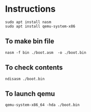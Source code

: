 # Instructions
```
sudo apt install nasm
sudo apt install qemu-system-x86
```
## To make bin file
```
nasm -f bin ./boot.asm  -o ./boot.bin 
```
## To check contents
```
ndisasm ./boot.bin
```
## To launch qemu
```
qemu-system-x86_64 -hda ./boot.bin
```
